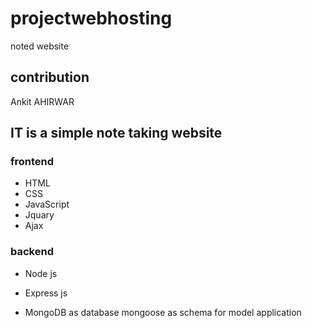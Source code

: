 # projectwebhosting
noted website

## contribution 
Ankit AHIRWAR

## IT is a simple note taking website 
  
### frontend
- HTML
- CSS
- JavaScript
- Jquary
- Ajax

### backend 
- Node js   
- Express js
 
- MongoDB as database
  mongoose as schema for model application
